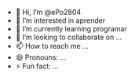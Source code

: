 - 👋 Hi, I’m @ePo2804
- 👀 I’m interested in aprender
- 🌱 I’m currently learning programar
- 💞️ I’m looking to collaborate on ...
- 📫 How to reach me ...
- 😄 Pronouns: ...
- ⚡ Fun fact: ...

<!---
ePo2804/ePo2804 is a ✨ special ✨ repository because its `README.md` (this file) appears on your GitHub profile.
You can click the Preview link to take a look at your changes.
--->

